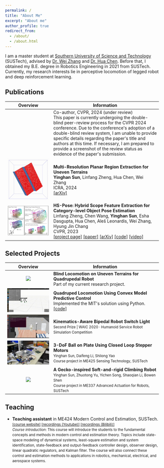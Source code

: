 ```yaml
---
permalink: /
title: "About Me"
excerpt: "About me"
author_profile: true
redirect_from: 
  - /about/
  - /about.html
---
```


<!-- About Me
------ -->
I am a master student at [Southern University of Science and Technology](https://sustech.edu.cn/en/) (SUSTech), advised by [Dr. Wei Zhang](https://sustech.edu.cn/en/faculties/zhangwei-2.html) and [Dr. Hua Chen](https://sustech.edu.cn/en/faculties/chenhua.html). Before that, I obtained my B.E. degree in Robotics Engineering in 2021 from SUSTech. Currently, my research interests lie in perceptive locomotion of legged robot and deep reinforcement learning.


Publications
------
<style>
table th:first-of-type {
    width: 30%;
}
table th:nth-of-type(2) {
    width: 70%;
}
</style>

| Overview | <center>Information |
|:-:|:-------|
| | Co-author, CVPR, 2024 (under review) <br> This paper is currently undergoing the double-blind peer-review process for the CVPR 2024 conference. Due to the conference's adoption of a double-blind review system, I am unable to provide specific details regarding the paper's title and authors at this time. If necessary, I am prepared to provide a screenshot of the review status as evidence of the paper's submission. |
| ![](/images/publications/plane_segmentation.gif) | **Multi-Resolution Planar Region Extraction for Uneven Terrains** <br> **Yinghan Sun**, Linfang Zheng, Hua Chen, Wei Zhang <br> ICRA, 2024 <br> [[arXiv]](https://arxiv.org/pdf/2311.12562.pdf)|
| ![](/images/publications/hs_pose_teaser.png) | **HS-Pose: Hybrid Scope Feature Extraction for Category-level Object Pose Estimation** <br> Linfang Zheng, Chen Wang, **Yinghan Sun**, Esha Dasgupta, Hua Chen, Aleš Leonardis, Wei Zhang, Hyung Jin Chang <br> CVPR, 2023 <br> [[project page]](https://lynne-zheng-linfang.github.io/hspose.github.io/) [[paper]](https://openaccess.thecvf.com/content/CVPR2023/papers/Zheng_HS-Pose_Hybrid_Scope_Feature_Extraction_for_Category-Level_Object_Pose_Estimation_CVPR_2023_paper.pdf) [[arXiv]](https://arxiv.org/pdf/2303.15743.pdf) [[code]](https://github.com/Lynne-Zheng-Linfang/HS-Pose) [[video]](https://www.youtube.com/watch?v=ctCuALHDk0Y&t=3s)|


Selected Projects
------

| Overview | <center>Information |
|:-:|:-------|
| ![](/images/projects/blind_locomotion_test.gif) | **Blind Locomotion on Uneven Terrains for Quadrupedal Robot** <br> Part of my current research project.|
| ![](/images/projects/trotting10_mujoco.gif) | **Quadruped Locomotion Using Convex Model Predictive Control** <br> Implemented the MIT's solution using Python. <br> [[code]](https://github.com/yinghansun/pympc-quadruped)|
| ![](/images/projects/bipedal_switch_light.gif) | **Kinematics-Aware Bipedal Robot Switch Light** <br> <small>  Second Prize \| WAIC 2020 · Humanoid Service Robot Simulation Competition </small>|
| ![](/images/projects/3dof_ball_on_plates.gif) | **3-DoF Ball on Plate Using Closed Loop Stepper Motors** <br> <small>Yinghan Sun, Daifeng Li, Shilong Yao <br> Course project in ME425 Sensing Technology, SUSTech</small>|
| ![](/images/projects/climbing_robot.gif) | **A Gecko-inspired Soft-and-rigid Climbing Robot** <br> <small>Yinghan Sun, Zhuotong Yu, Yichen Song, Shaoqian Li, Bowen Shen</small> <br> <small>Course project in ME337 Advanced Actuation for Robots, SUSTech</small>|

Teaching
------
- **Teaching assistant** in ME424 Modern Control and Estimation, SUSTech.      
    <small>[[course website]](https://www.wzhanglab.site/teaching/moderncontrolestimation/) [[recordings (Youtube)]](https://www.youtube.com/watch?v=7tt-SPHPAMM&list=PLYkCanigA7S4N4FAXu4ABmwuC7yHDL6_v&index=1) [[recordings (Bilibili)]](https://space.bilibili.com/474380277/channel/seriesdetail?sid=291615)</small>  
    <small>*Course introduction*: This course will introduce the students to the fundamental concepts and methods in modern control and estimation theory. Topics include state-space modeling of dynamical systems, least-square estimation and system identification, state-feedback and output-feedback controller design, observer design, linear quadratic regulators, and Kalman filter. The course will also connect these control and estimation methods to applications in robotics, mechanical, electrical, and aerospace systems.</small>
